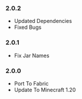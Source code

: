 ### 2.0.2

- Updated Dependencies
- Fixed Bugs

### 2.0.1

- Fix Jar Names

### 2.0.0

- Port To Fabric
- Update To Minecraft 1.20
